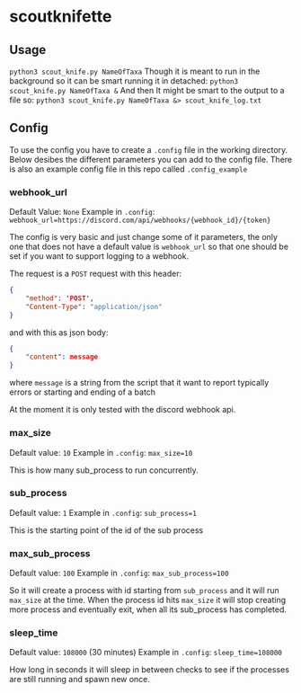 # scoutknifette

## Usage

`python3 scout_knife.py NameOfTaxa`
Though it is meant to run in the background so it can be smart running it in detached:
`python3 scout_knife.py NameOfTaxa &`
And then It might be smart to the output to a file so:
`python3 scout_knife.py NameOfTaxa &> scout_knife_log.txt`

## Config

To use the config you have to create a `.config` file in the working directory. Below desibes the different parameters you can add to the config file. There is also an example config file in this repo called `.config_example`

### webhook_url

Default Value: `None`
Example in `.config`: `webhook_url=https://discord.com/api/webhooks/{webhook_id}/{token}`

The config is very basic and just change some of it parameters, the only one that does not have a default value is `webhook_url` so that one should be set if you want to support logging to a webhook.

The request is a `POST` request	 with this header:

```json
{
    "method": 'POST',
    "Content-Type": "application/json"
}
```

and with this as json body:

```json
{
    "content": message
}
```

where `message` is a string from the script that it want to report typically errors or starting and ending of a batch

At the moment it is only tested with the discord webhook api.

### max_size

Default value: `10`
Example in `.config`: `max_size=10`

This is how many sub_process to run concurrently.

### sub_process

Default value: `1`
Example in `.config`: `sub_process=1`

This is the starting point of the id of the sub process

### max_sub_process

Default value: `100`
Example in `.config`: `max_sub_process=100`

So it will create a process with id starting from `sub_process` and it will run `max_size` at the time. When the process id hits `max_size` it will stop creating more process and eventually exit, when all its sub_process has completed.

### sleep_time

Default value: `108000` (30 minutes)
Example in `.config`: `sleep_time=108000`

How long in seconds it will sleep in between checks to see if the processes are still running and spawn new once.
